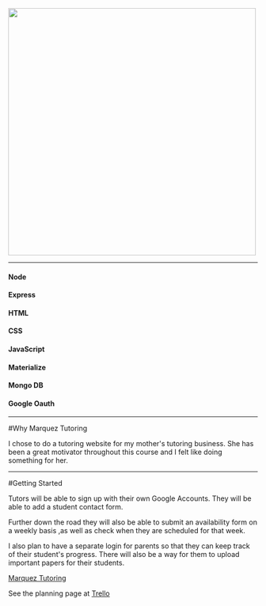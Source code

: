 <link rel="stylesheet" href="https://cdn.rawgit.com/konpa/devicon/df6431e323547add1b4cf45992913f15286456d3/devicon.min.css">

<img src="https://i.imgur.com/01ylzDi.png" style="width: 500px;"/>

___
#### <i class="devicon-nodejs-plain colored"></i> Node 
####  <i class="devicon-express-original colored"></i> Express
#### <i class="devicon-html5-plain-wordmark colored"></i> HTML
#### <i class="devicon-css3-plain colored"></i> CSS
#### <i class="devicon-javascript-plain colored"></i> JavaScript
#### <i class="devicon-google-plain colored"></i> Materialize
#### <i class="devicon-mongodb-plain-wordmark colored"></i> Mongo DB
#### <i class="devicon-google-plain colored"></i> Google Oauth
*****

#Why Marquez Tutoring

I chose to do a tutoring website for my mother's tutoring business. She has been a great motivator throughout this course and I felt like doing something for her. 
******

#Getting Started

Tutors will be able to sign up with their own Google Accounts. They will be able to add a student contact form. 

Further down the road they will also be able to submit an availability form on a weekly basis ,as well as check when they are scheduled for that week.

I also plan to have a separate login for parents so that they can keep track of their student's progress. There will also be a way for them to upload important papers for their students. 

 [Marquez Tutoring](https://marqueztutoring.herokuapp.com/)

See the planning page at [Trello](https://trello.com/b/jsU22o7m/marquez-tutoring)

